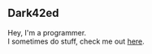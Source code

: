 ## Dark42ed

Hey, I'm a programmer.<br>
I sometimes do stuff, check me out [here](https://dark42ed.cf).
